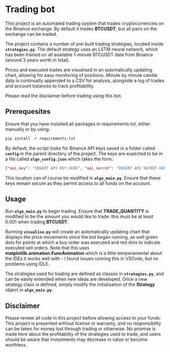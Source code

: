 # Trading bot

This project is an automated trading system that trades cryptocurrencies on the Binance exchange. By default it trades **BTCUSDT**, but all pairs on the exchange can be traded.

The project contains a number of pre-built trading strategies, located inside **`strategies.py`**. The default strategy uses an LSTM neural network, which has been trained on all available 1-minute BTCUSDT data from Binance (around 3 years worth in total). 

Prices and executed trades are visualised in an automatically updating chart, allowing for easy monitoring of positions. Minute by minute candle data is continually appended to a CSV for analysis, alongside a log of trades and account balances to track profitability.

Please read the disclaimer before trading using this bot.


## Prerequesites

Ensure that you have installed all packages in requirements.txt, either manually or by using:

```python
pip install -r requirements.txt
```

By default, the script looks for Binance API keys saved in a folder called **`config`** in the parent directory of the project. The keys are expected to be in a file called **`algo_config.json`**  which takes the form:

```json
{"api_key": "INSERT API KEY HERE", "api_secret": "INSERT API SECRET HERE"}
```

This location can of course be modified in **`algo_main.py`**. Ensure that these keys remain secure as they permit access to all funds on the account.

## Usage

Run **`algo_main.py`** to begin trading. Ensure that **TRADE_QUANTITY** is modified to be the amount you would like to trade: this must be at least 0.001 when trading **BTCUSDT**.

Running **`visualise.py`** will create an automatically updating chart that displays the price movements since the bot began running, as well green dots for points at which a buy order was executed and red dots to indicate executed sell orders. Note that this uses **matplotlib.animation.FuncAnimation** which is a little temperamental about the IDEs it  works well with - I found issues running this in VSCode, but no problems using IDLE.

The strategies used for trading are defined as classes in **`strategies.py`**, and can be easily extended when new ideas are developed. Once a new strategy class is defined, simply modify the initialisation of the **Strategy** object in **`algo_main.py`**.

## Disclaimer

Please review all code in this project before allowing access to your funds. This project is presented without license or warranty, and no responsibility can be taken for money lost through trading or otherwise. No promise is made here about the profitability of the strategies used to trade, and users should be aware that investments may decrease in value or become worthless.